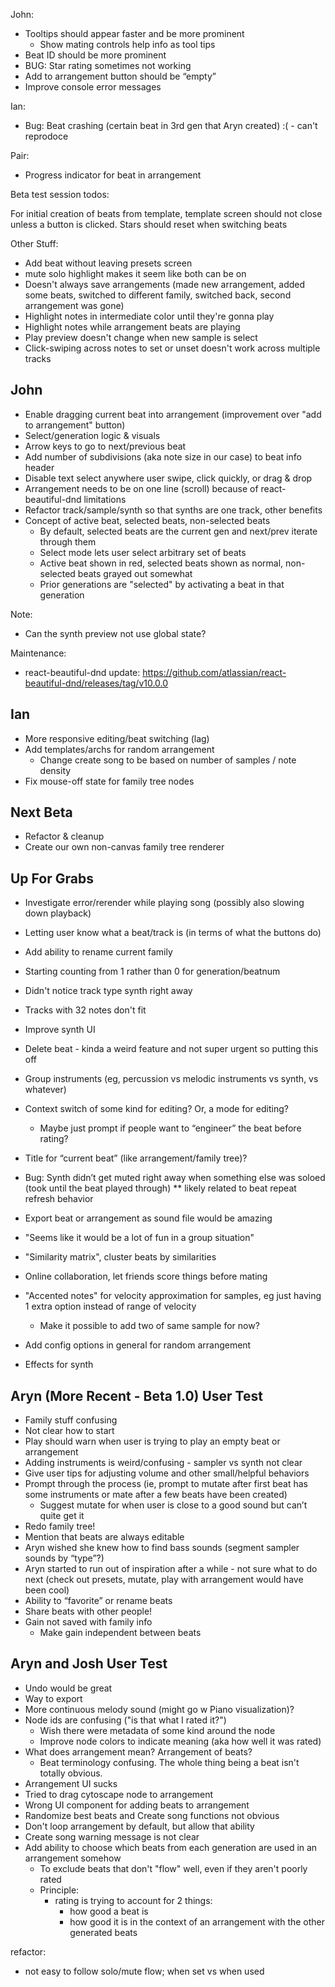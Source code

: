 John:

* Tooltips should appear faster and be more prominent
    * Show mating controls help info as tool tips
* Beat ID should be more prominent
* BUG: Star rating sometimes not working
* Add to arrangement button should be “empty”
* Improve console error messages


Ian:

* Bug: Beat crashing (certain beat in 3rd gen that Aryn created) :( - can't reprodoce 



Pair:
* Progress indicator for beat in arrangement





Beta test session todos:

For initial creation of beats from template, template screen should not close unless a button is clicked.
Stars should reset when switching beats

Other Stuff:
* Add beat without leaving presets screen
* mute solo highlight makes it seem like both can be on 
* Doesn't always save arrangements (made new arrangement, added some beats, switched to different family, switched back, second arrangement was gone)
* Highlight notes in intermediate color until they're gonna play
* Highlight notes while arrangement beats are playing
* Play preview doesn't change when new sample is select
* Click-swiping across notes to set or unset doesn't work across multiple tracks




John
----

* Enable dragging current beat into arrangement (improvement over "add to arrangement" button)
* Select/generation logic & visuals
* Arrow keys to go to next/previous beat
* Add number of subdivisions (aka note size in our case) to beat info header
* Disable text select anywhere user swipe, click quickly, or drag & drop
* Arrangement needs to be on one line (scroll) because of react-beautiful-dnd limitations
* Refactor track/sample/synth so that synths are one track, other benefits
* Concept of active beat, selected beats, non-selected beats
    * By default, selected beats are the current gen and next/prev iterate through them
    * Select mode lets user select arbitrary set of beats
    * Active beat shown in red, selected beats shown as normal, non-selected beats grayed out somewhat
    * Prior generations are "selected" by activating a beat in that generation

Note:
* Can the synth preview not use global state?

Maintenance:
* react-beautiful-dnd update: https://github.com/atlassian/react-beautiful-dnd/releases/tag/v10.0.0



Ian
---

* More responsive editing/beat switching (lag)
* Add templates/archs for random arrangement
    * Change create song to be based on number of samples / note density
* Fix mouse-off state for family tree nodes



Next Beta
---------

* Refactor & cleanup
* Create our own non-canvas family tree renderer



Up For Grabs
------------

* Investigate error/rerender while playing song (possibly also slowing down playback)
* Letting user know what a beat/track is (in terms of what the buttons do)
* Add ability to rename current family
* Starting counting from 1 rather than 0 for generation/beatnum
* Didn't notice track type synth right away
* Tracks with 32 notes don't fit
* Improve synth UI
* Delete beat - kinda a weird feature and not super urgent so putting this off
* Group instruments (eg, percussion vs melodic instruments vs synth, vs whatever)
* Context switch of some kind for editing? Or, a mode for editing?
    * Maybe just prompt if people want to “engineer” the beat before rating?
* Title for “current beat” (like arrangement/family tree)?

* Bug: Synth didn’t get muted right away when something else was soloed (took until the beat played through) ** likely related to beat repeat refresh behavior  

* Export beat or arrangement as sound file would be amazing
* "Seems like it would be a lot of fun in a group situation"
* "Similarity matrix", cluster beats by similarities
* Online collaboration, let friends score things before mating
* "Accented notes" for velocity approximation for samples, eg just having 1 extra option instead of range of velocity
    * Make it possible to add two of same sample for now?
* Add config options in general for random arrangement
* Effects for synth


Aryn (More Recent - Beta 1.0) User Test
---------------------------------------

* Family stuff confusing
* Not clear how to start
* Play should warn when user is trying to play an empty beat or arrangement
* Adding instruments is weird/confusing - sampler vs synth not clear
* Give user tips for adjusting volume and other small/helpful behaviors
* Prompt through the process (ie, prompt to mutate after first beat has some instruments or mate after a few beats have been created)
    * Suggest mutate for when user is close to a good sound but can’t quite get it
* Redo family tree!
* Mention that beats are always editable
* Aryn wished she knew how to find bass sounds (segment sampler sounds by “type”?)
* Aryn started to run out of inspiration after a while - not sure what to do next (check out presets, mutate, play with arrangement would have been cool)
* Ability to “favorite” or rename beats
* Share beats with other people!
* Gain not saved with family info
    * Make gain independent between beats


Aryn and Josh User Test
-----------------------

* Undo would be great
* Way to export
* More continuous melody sound (might go w Piano visualization)?
* Node ids are confusing ("is that what I rated it?")
    * Wish there were metadata of some kind around the node
    * Improve node colors to indicate meaning (aka how well it was rated)
* What does arrangement mean? Arrangement of beats?
    * Beat terminology confusing. The whole thing being a beat isn't totally obvious.
* Arrangement UI sucks
* Tried to drag cytoscape node to arrangement
* Wrong UI component for adding beats to arrangement
* Randomize best beats and Create song functions not obvious
* Don't loop arrangement by default, but allow that ability
* Create song warning message is not clear
* Add ability to choose which beats from each generation are used in an arrangement somehow
    * To exclude beats that don't "flow" well, even if they aren't poorly rated
    * Principle:
      * rating is trying to account for 2 things:
        * how good a beat is
        * how good it is in the context of an arrangement with the other generated beats

refactor:
- not easy to follow solo/mute flow; when set vs when used
